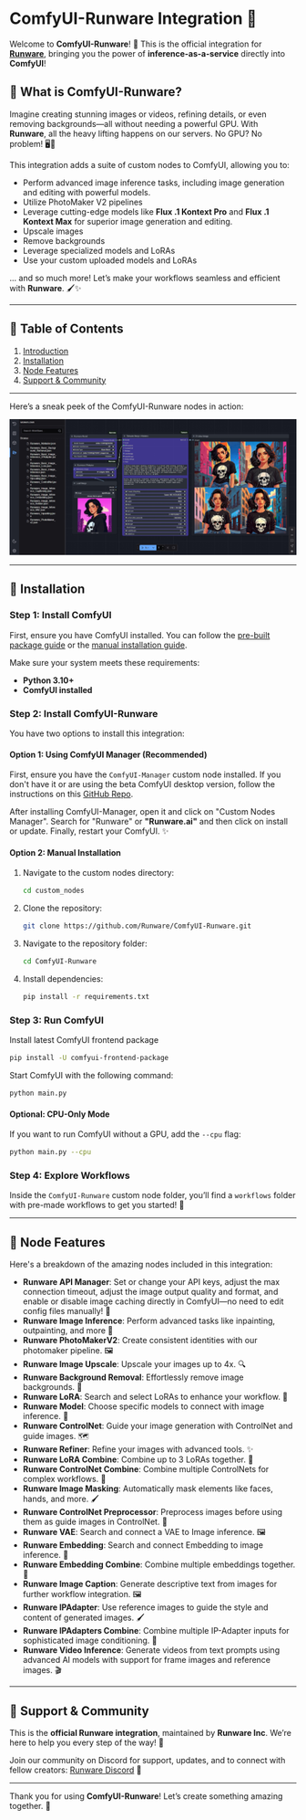 # ComfyUI-Runware Integration 🚀

Welcome to **ComfyUI-Runware**! 🌟 This is the official integration for **[Runware](https://runware.ai/?utm_source=github&utm_medium=referral&utm_campaign=comfyui)**, bringing you the power of **inference-as-a-service** directly into **ComfyUI**! 

## 🌟 What is ComfyUI-Runware?

Imagine creating stunning images or videos, refining details, or even removing backgrounds—all without needing a powerful GPU. With **Runware**, all the heavy lifting happens on our servers. No GPU? No problem! 🖥️💨 

This integration adds a suite of custom nodes to ComfyUI, allowing you to:
- Perform advanced image inference tasks, including image generation and editing with powerful models.
- Utilize PhotoMaker V2 pipelines
- Leverage cutting-edge models like **Flux .1 Kontext Pro** and **Flux .1 Kontext Max** for superior image generation and editing.
- Upscale images
- Remove backgrounds
- Leverage specialized models and LoRAs
- Use your custom uploaded models and LoRAs

... and so much more! Let’s make your workflows seamless and efficient with **Runware**. 🖌️✨

---

## 📖 Table of Contents

1. [Introduction](#-what-is-comfyui-runware)
2. [Installation](#-installation)
3. [Node Features](#-node-features)
4. [Support & Community](#-support--community)

---

Here’s a sneak peek of the ComfyUI-Runware nodes in action:

![Screenshot](assets/screenshot.jpg)

---

## 🔧 Installation

### Step 1: Install ComfyUI

First, ensure you have ComfyUI installed. You can follow the [pre-built package guide](https://docs.comfy.org/get_started/pre_package) or the [manual installation guide](https://docs.comfy.org/get_started/manual_install).

Make sure your system meets these requirements:
- **Python 3.10+**
- **ComfyUI installed**

### Step 2: Install ComfyUI-Runware

You have two options to install this integration:

#### Option 1: Using ComfyUI Manager (Recommended)
First, ensure you have the `ComfyUI-Manager` custom node installed. If you don't have it or are using the beta ComfyUI desktop version, follow the instructions on this [GitHub Repo](https://github.com/ltdrdata/ComfyUI-Manager?tab=readme-ov-file#installation).

After installing ComfyUI-Manager, open it and click on "Custom Nodes Manager". Search for "Runware" or **"Runware.ai"** and then click on install or update. Finally, restart your ComfyUI. ✨

#### Option 2: Manual Installation

1. Navigate to the custom nodes directory:
   ```bash
   cd custom_nodes
   ```

2. Clone the repository:
   ```bash
   git clone https://github.com/Runware/ComfyUI-Runware.git
   ```

3. Navigate to the repository folder:
   ```bash
   cd ComfyUI-Runware
   ```

4. Install dependencies:
   ```bash
   pip install -r requirements.txt
   ```

### Step 3: Run ComfyUI

Install latest ComfyUI frontend package
```bash
pip install -U comfyui-frontend-package
````

Start ComfyUI with the following command:
```bash
python main.py
```

#### Optional: CPU-Only Mode
If you want to run ComfyUI without a GPU, add the `--cpu` flag:
```bash
python main.py --cpu
```

### Step 4: Explore Workflows
Inside the `ComfyUI-Runware` custom node folder, you’ll find a `workflows` folder with pre-made workflows to get you started! 🚀

---

## 🧩 Node Features

Here's a breakdown of the amazing nodes included in this integration:

- **Runware API Manager**: Set or change your API keys, adjust the max connection timeout, adjust the image output quality and format, and enable or disable image caching directly in ComfyUI—no need to edit config files manually! 🔑
- **Runware Image Inference**: Perform advanced tasks like inpainting, outpainting, and more 🎨
- **Runware PhotoMakerV2**: Create consistent identities with our photomaker pipeline. 🖼️
- **Runware Image Upscale**: Upscale your images up to 4x. 🔍
- **Runware Background Removal**: Effortlessly remove image backgrounds. 🧹
- **Runware LoRA**: Search and select LoRAs to enhance your workflow. 📂
- **Runware Model**: Choose specific models to connect with image inference. 🤖
- **Runware ControlNet**: Guide your image generation with ControlNet and guide images. 🗺️
- **Runware Refiner**: Refine your images with advanced tools. ✨
- **Runware LoRA Combine**: Combine up to 3 LoRAs together. 🔗
- **Runware ControlNet Combine**: Combine multiple ControlNets for complex workflows. 🧩
- **Runware Image Masking**: Automatically mask elements like faces, hands, and more. 🖌️
- **Runware ControlNet Preprocessor**: Preprocess images before using them as guide images in ControlNet. 🔄
- **Runware VAE**: Search and connect a VAE to Image inference. 🖼️
- **Runware Embedding**: Search and connect Embedding to image inference. 🧩
- **Runware Embedding Combine**: Combine multiple embeddings together. 🔗
- **Runware Image Caption**: Generate descriptive text from images for further workflow integration. 🖼️
- **Runware IPAdapter**: Use reference images to guide the style and content of generated images. 🖌️
- **Runware IPAdapters Combine**: Combine multiple IP-Adapter inputs for sophisticated image conditioning. 🔗
- **Runware Video Inference**: Generate videos from text prompts using advanced AI models with support for frame images and reference images. 🎬

---

## 🤝 Support & Community

This is the **official Runware integration**, maintained by **Runware Inc**. We’re here to help you every step of the way! 💬

Join our community on Discord for support, updates, and to connect with fellow creators: [Runware Discord](https://discord.com/invite/aJ4UzvBqNU) 🎉

---

Thank you for using **ComfyUI-Runware**! Let’s create something amazing together. 🌟
